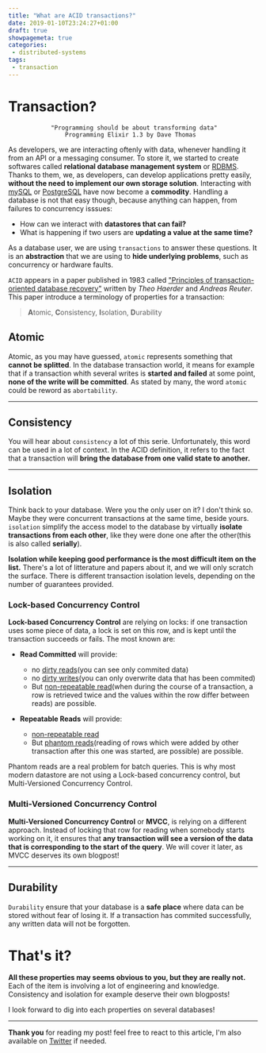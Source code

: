```yaml
---
title: "What are ACID transactions?"
date: 2019-01-10T23:24:27+01:00
draft: true
showpagemeta: true
categories:
 - distributed-systems
tags:
 - transaction
---
```


# Transaction?

                "Programming should be about transforming data"
                    Programming Elixir 1.3 by Dave Thomas

As developers, we are interacting oftenly with data, whenever handling it from an API or a messaging consumer. To store it, we started to create softwares called **relational database management system** or [RDBMS](https://en.wikipedia.org/wiki/Relational_database_management_system). Thanks to them, we, as developers, can develop applications pretty easily, **without the need to implement our own storage solution**. Interacting with [mySQL](https://www.mysql.com/) or [PostgreSQL](https://www.postgresql.org/) have now become a **commodity**. Handling a database is not that easy though, because anything can happen, from failures to concurrency isssues:

* How can we interact with **datastores that can fail?**
* What is happening if two users are  **updating a value at the same time?**

 As a database user, we are using `transactions` to answer these questions. It is an **abstraction** that we are using to **hide underlying problems**, such as concurrency or hardware faults.

`ACID` appears in a paper published in 1983 called ["Principles of transaction-oriented database recovery"](https://sites.fas.harvard.edu/~cs265/papers/haerder-1983.pdf) written by *Theo Haerder* and *Andreas Reuter*. This paper introduce a terminology of properties for a transaction:

> **A**tomic, **C**onsistency, **I**solation, **D**urability

## Atomic

Atomic, as you may have guessed, `atomic` represents something that **cannot be splitted**. In the database transaction world, it means for example that if a transaction whith several writes is **started and failed** at some point, **none of the write will be committed**. As stated by many, the word `atomic` could be reword as `abortability`.

---
## Consistency

You will hear about `consistency` a lot of this serie. Unfortunately, this word can be used in a lot of context. In the ACID definition, it refers to the fact that a transaction will **bring the database from one valid state to another.**

---
## Isolation

Think back to your database. Were you the only user on it? I don't think so. Maybe they were concurrent transactions at the same time, beside yours. `isolation` simplify the access model to the database by virtually **isolate transactions from each other**, like they were done one after the other(this is also called **serially**).

**Isolation while keeping good performance is the most difficult item on the list.** There's a lot of litterature and papers about it, and we will only scratch the surface. There is different transaction isolation levels, depending on the number of guarantees provided.

### Lock-based Concurrency Control

**Lock-based Concurrency Control** are relying on locks: if one transaction uses some piece of data, a lock is set on this row, and is kept until the transaction succeeds or fails. The most known are:

* **Read Committed** will provide:
    * no [dirty reads](https://en.wikipedia.org/wiki/Isolation_(database_systems)#Dirty_reads)(you can see only commited data)
    * no [dirty writes]()(you can only overwrite data that has been commited)
    * But [non-repeatable read](https://en.wikipedia.org/wiki/Isolation_%28database_systems%29#Non-repeatable_reads)(when during the course of a transaction, a row is retrieved twice and the values within the row differ between reads) are possible.

* **Repeatable Reads** will provide:
    * [non-repeatable read](https://en.wikipedia.org/wiki/Isolation_%28database_systems%29#Non-repeatable_reads)
    * But [phantom reads](https://en.wikipedia.org/wiki/Isolation_(database_systems)#Phantom_reads)(reading of rows which were added by other transaction after this one was started, are possible) are possible.

Phantom reads are a real problem for batch queries. This is why most modern datastore are not using a Lock-based concurrency control, but Multi-Versioned Concurrency Control.

### Multi-Versioned Concurrency Control

**Multi-Versioned Concurrency Control** or **MVCC**, is relying on a different approach. Instead of locking that row for reading when somebody starts working on it, it ensures that **any transaction will see a version of the data that is corresponding to the start of the query**. We will cover it later, as MVCC deserves its own blogpost!

---

## Durability

`Durability` ensure that your database is a **safe place** where data can be stored without fear of losing it. If a transaction has commited successfully, any written data will not be forgotten.

# That's it?

**All these properties may seems obvious to you, but they are really not.** Each of the item is involving a lot of engineering and knowledge. Consistency and isolation for example deserve their own blogposts!

I look forward to dig into each properties on several databases!

---

**Thank you** for reading my post! feel free to react to this article, I'm also available on [Twitter](https://twitter.com/PierreZ) if needed.
